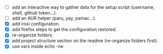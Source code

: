 - [ ] add an interactive way to gather data for the setup script (username, shell, github token...).
- [ ] add an AUR helper (paru, yay, pamac...).
- [x] add irssi configuration.
- [x] add firefox steps to get the configuration restored.
- [x] re-organize folders.
- [x] add project structure section on the readme (re-organize folders first).
- [x] use vars inside echo -ne
